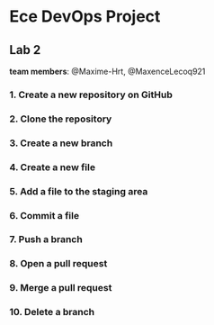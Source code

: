 # Ece DevOps Project
## Lab 2
**team members**: @Maxime-Hrt, @MaxenceLecoq921

### 1. Create a new repository on GitHub
### 2. Clone the repository
### 3. Create a new branch
### 4. Create a new file
### 5. Add a file to the staging area
### 6. Commit a file
### 7. Push a branch
### 8. Open a pull request
### 9. Merge a pull request
### 10. Delete a branch